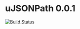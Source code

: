 uJSONPath 0.0.1
===============

[![Build Status](https://travis-ci.org/LuizArmesto/ujsonpath.svg?branch=master)](https://travis-ci.org/LuizArmesto/ujsonpath)
